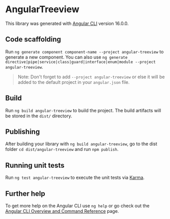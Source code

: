 # AngularTreeview

This library was generated with [Angular CLI](https://github.com/angular/angular-cli) version 16.0.0.

## Code scaffolding

Run `ng generate component component-name --project angular-treeview` to generate a new component. You can also use `ng generate directive|pipe|service|class|guard|interface|enum|module --project angular-treeview`.
> Note: Don't forget to add `--project angular-treeview` or else it will be added to the default project in your `angular.json` file. 

## Build

Run `ng build angular-treeview` to build the project. The build artifacts will be stored in the `dist/` directory.

## Publishing

After building your library with `ng build angular-treeview`, go to the dist folder `cd dist/angular-treeview` and run `npm publish`.

## Running unit tests

Run `ng test angular-treeview` to execute the unit tests via [Karma](https://karma-runner.github.io).

## Further help

To get more help on the Angular CLI use `ng help` or go check out the [Angular CLI Overview and Command Reference](https://angular.io/cli) page.
